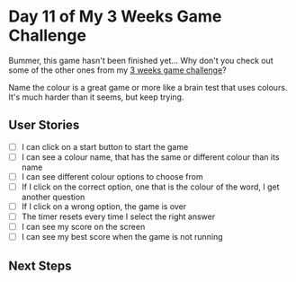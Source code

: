 # Day 11 of My 3 Weeks Game Challenge

Bummer, this game hasn't been finished yet... Why don't you check out some of the other ones from my [3 weeks game challenge](https://github.com/zsoltime/game-challenge)?

Name the colour is a great game or more like a brain test that uses colours. It's much harder than it seems, but keep trying.

## User Stories

- [ ] I can click on a start button to start the game
- [ ] I can see a colour name, that has the same or different colour than its name
- [ ] I can see different colour options to choose from
- [ ] If I click on the correct option, one that is the colour of the word, I get another question
- [ ] If I click on a wrong option, the game is over
- [ ] The timer resets every time I select the right answer
- [ ] I can see my score on the screen
- [ ] I can see my best score when the game is not running

## Next Steps

